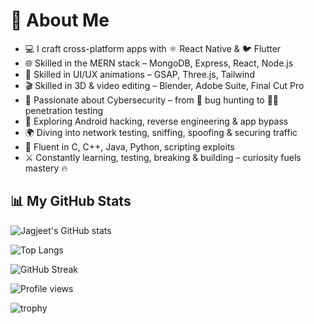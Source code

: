 # 👋 About Me  

- 💻 I craft cross-platform apps with ⚛️ React Native & 🐦 Flutter  
- 🌐 Skilled in the MERN stack – MongoDB, Express, React, Node.js  
- 🎨 Skilled in UI/UX animations – GSAP, Three.js, Tailwind  
- 🎬 Skilled in 3D & video editing – Blender, Adobe Suite, Final Cut Pro  
- 🔐 Passionate about Cybersecurity – from 🐞 bug hunting to 🕵️‍♂️ penetration testing  
- 📱 Exploring Android hacking, reverse engineering & app bypass  
- 🌍 Diving into network testing, sniffing, spoofing & securing traffic  
- 🧠 Fluent in C, C++, Java, Python, scripting exploits  
- ⚔️ Constantly learning, testing, breaking & building – curiosity fuels mastery 🔥  

## 📊 My GitHub Stats  

![Jagjeet's GitHub stats](https://github-readme-stats.vercel.app/api?username=JagjeetSingh&show_icons=true&theme=radical)  

![Top Langs](https://github-readme-stats.vercel.app/api/top-langs/?username=JagjeetSingh&layout=compact&theme=radical)  

![GitHub Streak](https://streak-stats.demolab.com?user=JagjeetSingh&theme=radical&border_radius=5)  

![Profile views](https://komarev.com/ghpvc/?username=JagjeetSingh&label=Profile%20views&color=0e75b6&style=flat)

![trophy](https://github-profile-trophy.vercel.app/?username=JagjeetSingh&theme=radical&no-frame=true&margin-w=5)
